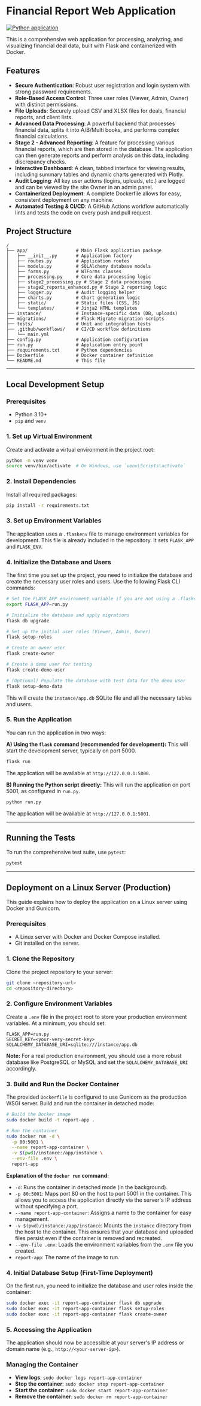 # Financial Report Web Application

[![Python application](https://github.com/mhdi002/111/actions/workflows/main.yml/badge.svg)](https://github.com/mhdi002/111/actions/workflows/main.yml)

This is a comprehensive web application for processing, analyzing, and visualizing financial deal data, built with Flask and containerized with Docker.

## Features

- **Secure Authentication**: Robust user registration and login system with strong password requirements.
- **Role-Based Access Control**: Three user roles (Viewer, Admin, Owner) with distinct permissions.
- **File Uploads**: Securely upload CSV and XLSX files for deals, financial reports, and client lists.
- **Advanced Data Processing**: A powerful backend that processes financial data, splits it into A/B/Multi books, and performs complex financial calculations.
- **Stage 2 - Advanced Reporting**: A feature for processing various financial reports, which are then stored in the database. The application can then generate reports and perform analysis on this data, including discrepancy checks.
- **Interactive Dashboard**: A clean, tabbed interface for viewing results, including summary tables and dynamic charts generated with Plotly.
- **Audit Logging**: All key user actions (logins, uploads, etc.) are logged and can be viewed by the site Owner in an admin panel.
- **Containerized Deployment**: A complete Dockerfile allows for easy, consistent deployment on any machine.
- **Automated Testing & CI/CD**: A GitHub Actions workflow automatically lints and tests the code on every push and pull request.

## Project Structure

```
/
├── app/                  # Main Flask application package
│   ├── __init__.py       # Application factory
│   ├── routes.py         # Application routes
│   ├── models.py         # SQLAlchemy database models
│   ├── forms.py          # WTForms classes
│   ├── processing.py     # Core data processing logic
│   ├── stage2_processing.py # Stage 2 data processing
│   ├── stage2_reports_enhanced.py # Stage 2 reporting logic
│   ├── logger.py         # Audit logging helper
│   ├── charts.py         # Chart generation logic
│   ├── static/           # Static files (CSS, JS)
│   └── templates/        # Jinja2 HTML templates
├── instance/             # Instance-specific data (DB, uploads)
├── migrations/           # Flask-Migrate migration scripts
├── tests/                # Unit and integration tests
├── .github/workflows/    # CI/CD workflow definitions
│   └── main.yml
├── config.py             # Application configuration
├── run.py                # Application entry point
├── requirements.txt      # Python dependencies
├── Dockerfile            # Docker container definition
└── README.md             # This file
```

---

## Local Development Setup

### Prerequisites
- Python 3.10+
- `pip` and `venv`

### 1. Set up Virtual Environment
Create and activate a virtual environment in the project root:
```bash
python -m venv venv
source venv/bin/activate  # On Windows, use `venv\Scripts\activate`
```

### 2. Install Dependencies
Install all required packages:
```bash
pip install -r requirements.txt
```

### 3. Set up Environment Variables
The application uses a `.flaskenv` file to manage environment variables for development. This file is already included in the repository. It sets `FLASK_APP` and `FLASK_ENV`.

### 4. Initialize the Database and Users
The first time you set up the project, you need to initialize the database and create the necessary user roles and users. Use the following Flask CLI commands:
```bash
# Set the FLASK_APP environment variable if you are not using a .flaskenv file
export FLASK_APP=run.py

# Initialize the database and apply migrations
flask db upgrade

# Set up the initial user roles (Viewer, Admin, Owner)
flask setup-roles

# Create an owner user
flask create-owner

# Create a demo user for testing
flask create-demo-user

# (Optional) Populate the database with test data for the demo user
flask setup-demo-data
```
This will create the `instance/app.db` SQLite file and all the necessary tables and users.

### 5. Run the Application
You can run the application in two ways:

**A) Using the `flask` command (recommended for development):**
This will start the development server, typically on port 5000.
```bash
flask run
```
The application will be available at `http://127.0.0.1:5000`.

**B) Running the Python script directly:**
This will run the application on port 5001, as configured in `run.py`.
```bash
python run.py
```
The application will be available at `http://127.0.0.1:5001`.

---

## Running the Tests

To run the comprehensive test suite, use `pytest`:
```bash
pytest
```

---

## Deployment on a Linux Server (Production)

This guide explains how to deploy the application on a Linux server using Docker and Gunicorn.

### Prerequisites
- A Linux server with Docker and Docker Compose installed.
- Git installed on the server.

### 1. Clone the Repository
Clone the project repository to your server:
```bash
git clone <repository-url>
cd <repository-directory>
```

### 2. Configure Environment Variables
Create a `.env` file in the project root to store your production environment variables. At a minimum, you should set:
```
FLASK_APP=run.py
SECRET_KEY=<your-very-secret-key>
SQLALCHEMY_DATABASE_URI=sqlite:///instance/app.db
```
**Note:** For a real production environment, you should use a more robust database like PostgreSQL or MySQL and set the `SQLALCHEMY_DATABASE_URI` accordingly.

### 3. Build and Run the Docker Container
The provided `Dockerfile` is configured to use Gunicorn as the production WSGI server. Build and run the container in detached mode:

```bash
# Build the Docker image
sudo docker build -t report-app .

# Run the container
sudo docker run -d \
  -p 80:5001 \
  --name report-app-container \
  -v $(pwd)/instance:/app/instance \
  --env-file .env \
  report-app
```

**Explanation of the `docker run` command:**
- `-d`: Runs the container in detached mode (in the background).
- `-p 80:5001`: Maps port 80 on the host to port 5001 in the container. This allows you to access the application directly via the server's IP address without specifying a port.
- `--name report-app-container`: Assigns a name to the container for easy management.
- `-v $(pwd)/instance:/app/instance`: Mounts the `instance` directory from the host to the container. This ensures that your database and uploaded files persist even if the container is removed and recreated.
- `--env-file .env`: Loads the environment variables from the `.env` file you created.
- `report-app`: The name of the image to run.

### 4. Initial Database Setup (First-Time Deployment)
On the first run, you need to initialize the database and user roles inside the container:
```bash
sudo docker exec -it report-app-container flask db upgrade
sudo docker exec -it report-app-container flask setup-roles
sudo docker exec -it report-app-container flask create-owner
```

### 5. Accessing the Application
The application should now be accessible at your server's IP address or domain name (e.g., `http://<your-server-ip>`).

### Managing the Container
- **View logs**: `sudo docker logs report-app-container`
- **Stop the container**: `sudo docker stop report-app-container`
- **Start the container**: `sudo docker start report-app-container`
- **Remove the container**: `sudo docker rm report-app-container`
